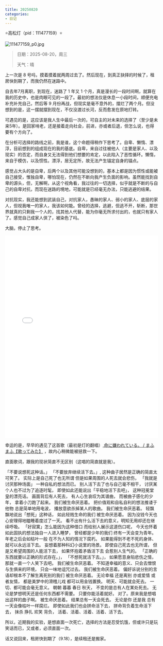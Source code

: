 ```yaml
---
title: 20250820
categories:
- 日记
---
```

⭐高松灯（pid：111477159）⭐

![111477159_p0.jpg](https://byyw-oss1.oss-cn-hangzhou.aliyuncs.com/img/2025/08/20-74d2ba6fe3b739dc9eac798b79c4f37d-111477159_p0.jpg.webp)

>日期：2025-08-20，周三
>
>天气：晴

上一次是 8 号吗，摸着摸着就两周过去了。然后现在，到真正抉择的时候了，租房快到期了，而我仍然在迷路中。

自去年7月离职，到现在，迷路了 1 年又 1 个月，真是漫长的一段时间啊，就算在我的历史中，也是肉眼可见的一段了。最初的想法仅是休息一小段时间，顺便充电补充补充自己，然后等 9 月份再战，但现实是毫不意外的，摆烂了两个月。但没想到的是，这一摆就摆到现在，不仅没渡过长河，反而愈发在原地打转。

可遇见的是，这应该是我人生中最后一次的，可自主的对未来的选择了（至少是未来5年）。是回家啃老，还是接着走向社会，前进，亦或者后退，但怎么说，也得要有个方向了。

在分析可选择的路线之前，我是谁，这个命题得稍作下思考了。自卑、懒惰、漂浮，目前想到的组成现在的我的基底。自卑，来自过往被他人（主要是家人、以及现实）的否定，而自身又无法得到他们想要的肯定，以此陷入了恶性循环。懒惰，来自于模仿，以及惯性。漂浮，居无定所，故无法产生锚定自身的锚点。

感觉占大头的是自卑，后两个以及其他可能没想到的，基本上都是因为惯性或能被自己接受，惟独自卑，哪怕现在，仍然在不断向我产生负面的影响。虽然能找到自卑的源头，但，无解啊，从这个视角看，我过往的一切选择，似乎就是不断的与自己的自卑对抗，而现在迷路的境地，可能就是已经毫无办法，只能逃避的结果。

对抗现实，我还能想到武装自己，对抗家人，愚昧的家人、弱小的家人、底层的家人，但视我唯一的家人，我该如何能。曾经的选择，逃避，但逃不开，斩断，那世界就真的只剩我一个人的，找其他人代替，能为你毫无所求付出的，也就只有家人了。感觉自己成家人侠了，被染色了吗。

大脑，停止了思考。



<iframe height="666" width="100%"  src="//player.bilibili.com/player.html?isOutside=true&aid=37072955&bvid=BV1Lt411X7im&cid=65146841&p=1&autoplay=0" scrolling="no" border="0" frameborder="no" framespacing="0" allowfullscreen="true"></iframe>

幸运的是，早早的遇见了这首歌（最初是灯的翻唱）,[命に嫌われている。 / まふまふ【歌ってみた】](https://www.bilibili.com/video/BV1Lt411X7im?spm_id_from=333.788.recommend_more_video.3&vd_source=8182477e8efc82ad65b2ff540983f79f) ，故内心稍微能被拯救一下。

直面歌词，跟我的现状简直不无区别（这唱的简直就是我）。

「不要说想死这种话。」 「不要放弃继续活下去。」, 这种曲子居然是正确的简直太可笑了。 实际上是自己死了也无所谓 但是如果周围的人死去就会悲伤， 「我就是讨厌那种场面」 一种自私的想法而已。 别人活下去了也与自己毫不相干， 讨厌某个人也不过为了追逐时髦， 即使如此还能说出「平稳地活下去吧」， 这种冠冕堂皇的漂亮话。 画面背后有人死去， 有人心生哀叹为其谱曲， 而被曲子感化的少年， 拿着小刀跑了起来。 我们被生命厌恶着。 把价值观和自私自利的想法推诿于他物 总是简单地用电波， 播放意欲杀掉某人的歌曲。 我们被生命厌恶着。 轻飘飘地说出「想死」这种话， 如此轻贱生命的我们 被生命厌恶着。 因为没钱今天也心安理得地瞌睡着度过了一天。 看不出有什么活下去的意义，明知无用却还在继续呼吸。 「好寂寞」怎么能因为这种借口 而给别人展示这道伤口呢， 今天也怀着如此固执的想法独自一人进入睡梦， 曾经都是少年的我们 终有一天会变为青年。 年老之后会如枯叶一般 在不为人知的情况下腐朽。 如果能得到不老不死的身体、 就可以永远活下去。 妄想着那种科幻小说里的场景。 即使自己死去也无所谓， 但是又希望周围的人能活下去， 如果怀抱着矛盾活下去 会惹别人生气的。 「正确的东西就要以正确的形式存在。」， 「不想死就活下去。」， 如果愿意身陷悲伤之情，那就一直一个人笑下去吧。 我们被生命厌恶着。 不知道幸福的意义、只会去憎恨与生俱来的环境， 只会一味地诅咒过去。 我们被生命厌恶着。 偏好诉说分别的言语却根本不了解生离死别的我们 被生命厌恶着。 无论幸福 还是离别 亦或爱情 或者友情， 都是美梦中的滑稽儿戏 都可以用金钱置换。 明天、可能就会死去。 一切、都可能会毫无意义。 朝朝 暮暮 春日 秋天， 不变的是总有人在某处死去。 无论是梦想明天还是任何东西都不需要。 只要你能活着就好。 对了。原来我是想唱出这样的曲子啊。 被生命厌恶着。 结果总有一天会死去。 无论是你 还是我 总有一天会像枯叶一样腐烂。 即使如此我们也会拼命活下去， 拼命背负着生命活下去， 抹杀 挣扎 欢笑 背负， 活着、活着、活着、活着、活下去。

所以，近期我的实验，是想直面一次死亡，选择的方法是忍受饥饿，但或许只是玩笑话而已，又或者，必须直面一次。

话又说回来，租房快到期了（9.18），是续租还是搬家。

